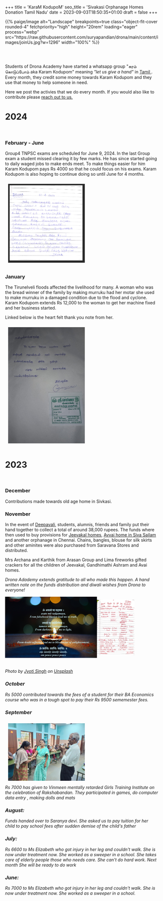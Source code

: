 +++
title = 'KaraM KodupoM'
seo_title = 'Sivakasi Orphanage Homes Donation Tamil Nadu'
date = 2023-09-03T18:50:35+01:00
draft = false
+++

<p>{{% paige/image alt="Landscape" breakpoints=true class="object-fit-cover rounded-4" fetchpriority="high" height="20rem" loading="eager" process="webp" src="https://raw.githubusercontent.com/suryapandian/drona/main/content/images/joinUs.jpg?w=1296" width="100%" %}}</p>

</br>
</br>

Students of Drona Academy have started a whatsapp group "கரம் கொடுப்போம் aka Karam Kodupom" meaning <i>"let us give a hand"</i> in <a href ="https://en.wikipedia.org/wiki/Tamil_language"> Tamil </a>. Every month, they credit some money towards Karam Kodupom and they use that money to help someone in need. 

Here we post the activies that we do every month. If you would also like to contribute please <a href="/contact_us">reach out to us.</a>

# 2024

</br>

### February - June
Group4 TNPSC exams are scheduled for June 9, 2024. In the last Group exam a student missed clearing it by few marks. He has since started going to daily waged jobs to make ends meet. To make things easier for him Karam Kodupom pays Rs 4000 so that he could focus on his exams.
Karam Kodupom is also hoping to continue doing so until June for 4 months.

<img src="https://raw.githubusercontent.com/suryapandian/drona/main/content/images/student_sponsor.png" width="50%" height="50%" style="padding: 2%"></img>
</br>


### January
The Tirunelveli floods affected the livelihood for many. A woman who was the bread winner of the family by making murruku had her motar she used to make murruku in a damaged condition due to the flood and cyclone. Karam Kodupom extends Rs 12,000 to the woman to get her machine fixed and her business started.

Linked below is the heart felt thank you note from her.

<img src="https://raw.githubusercontent.com/suryapandian/drona/main/content/images/tirunelveli_flood_thankyou.jpeg" width="50%" height="50%" style="padding: 2%"></img>
</br>

# 2023
</br>

### December
Contributions made towards old age home in Sivkasi.

### November

In the event of <a href = "https://isha.sadhguru.org/uk/en/wisdom/article/what-is-diwali-why-diwali-is-celebrated">Deepavali</a>, students, alumnis, friends and family put their hand together to collect a total of around 38,000 rupees. The funds where then used to buy provisions for <a href = "https://jswys.1ngo.in/">Jeevakal homes</a>, <a href ="https://gandhigram.org/avvai-ashram-2/"> Avvai home in Siva Sailam</a> and another orphanage in Chennai. Chains, bangles, blouse for silk skirts and other aminites were also purchased from Saravana Stores and distributed.

Mrs Archana and Karthik from Arasan Group and Lima fireworks gifted crackers for all the children of Jeevakal, Gandhimathi Ashram and Avai homes.

<i> Drona Adademy extends gratitude to all who made this happen.
A hand written note on the funds distribution and diwali wishes from Drona to everyone! <i>


<div  style="width: 100%; overflow: hidden;">
	 <div style="width: 60%; float: left;"> 
		<img src="https://raw.githubusercontent.com/suryapandian/drona/main/content/images/deepawali.jpg" width="100%" height="50%"></img>
	</div>
	<div style="margin-left: 35%; padding: 2%;">
		<img src="https://raw.githubusercontent.com/suryapandian/drona/main/content/images/Deepavali_details.png" width="40%" height="50%" ></img>
	</div>
	
</div>
</br>

Photo by <a href="https://unsplash.com/@econut?utm_content=creditCopyText&utm_medium=referral&utm_source=unsplash">Jyoti Singh</a> on <a href="https://unsplash.com/photos/lighted-candle-in-black-round-container-evtL96IfR2E?utm_content=creditCopyText&utm_medium=referral&utm_source=unsplash">Unsplash</a>

### October
Rs 5000 contributed towards the fees of a student for their BA Economics course who was in a tough spot to pay their Rs 9500 sememester fees. 

### September
<img src="https://raw.githubusercontent.com/suryapandian/drona/main/content/images/2023_sept.jpeg" width="50%" height="50%" style="padding: 2%"></img>
</br>
Rs 7000 has given to Vinmeen mentally retarded Girls Training Institute on the celebration of Rakshabandan. They participated in games, do computer data entry , making dolls and mats 

### August: 

 Funds handed over to Saranya devi. She asked us to pay tuition for her child to pay school  fees after sudden demise of the child's father                 

### July: 

 Rs 6600 to Ms Elizabeth who got injury in her leg and couldn't walk. She is now under treatment now. She worked as a sweeper in a school. She takes care of elderly people those who needs care. She can't do hard work. Next month She will be ready to do work 

### June: 

 Rs 7000 to Ms Elizabeth who got injury in her leg and couldn't walk. She is now under treatment now. She worked as a sweeper in a school. 
